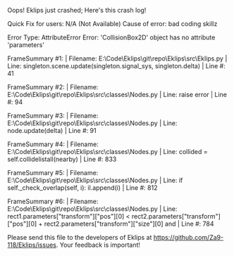Oops! Eklips just crashed;
Here's this crash log!

Quick Fix for users: N/A (Not Available)
Cause of error: bad coding skillz

Error Type: AttributeError
Error: 'CollisionBox2D' object has no attribute 'parameters'

FrameSummary #1:
  | Filename: E:\Code\Eklips\git\repo\Eklips\src\Eklips.py
  | Line: singleton.scene.update(singleton.signal_sys, singleton.delta)
  | Line #: 41

FrameSummary #2:
  | Filename: E:\Code\Eklips\git\repo\Eklips\src\classes\Nodes.py
  | Line: raise error
  | Line #: 94

FrameSummary #3:
  | Filename: E:\Code\Eklips\git\repo\Eklips\src\classes\Nodes.py
  | Line: node.update(delta)
  | Line #: 91

FrameSummary #4:
  | Filename: E:\Code\Eklips\git\repo\Eklips\src\classes\Nodes.py
  | Line: collided = self.collidelistall(nearby)
  | Line #: 833

FrameSummary #5:
  | Filename: E:\Code\Eklips\git\repo\Eklips\src\classes\Nodes.py
  | Line: if self._check_overlap(self, i): il.append(i)
  | Line #: 812

FrameSummary #6:
  | Filename: E:\Code\Eklips\git\repo\Eklips\src\classes\Nodes.py
  | Line: rect1.parameters["transform"]["pos"][0] < rect2.parameters["transform"]["pos"][0] + rect2.parameters["transform"]["size"][0] and
  | Line #: 784


Please send this file to the developers of Eklips at https://github.com/Za9-118/Eklips/issues. 
Your feedback is important!